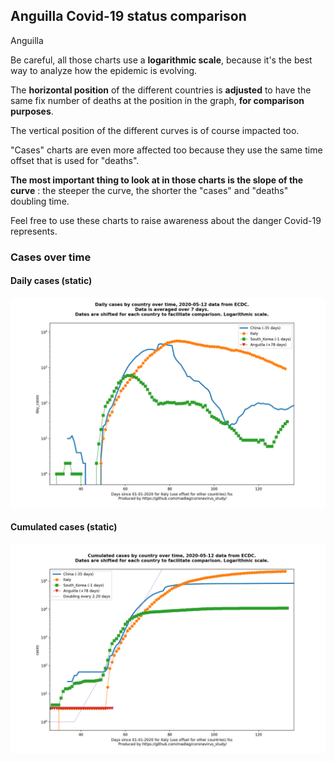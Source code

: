 ## Anguilla Covid-19 status comparison 

Anguilla



Be careful, all those charts use a **logarithmic scale**, because it's the best way to analyze how the epidemic is evolving.
 
The **horizontal position** of the different countries is **adjusted** to have the same fix number of deaths at the position in the graph, **for comparison purposes**.

The vertical position of the different curves is of course impacted too.

"Cases" charts are even more affected too because they use the same time offset that is used for "deaths".

**The most important thing to look at in those charts is the slope of the curve** : the steeper the curve, the shorter the "cases" and "deaths" doubling time.

Feel free to use these charts to raise awareness about the danger Covid-19 represents. 


 
### Cases over time
 
#### Daily cases (static)
![Anguilla covid-19 daily cases static chart](https://raw.githubusercontent.com/madlag/coronavirus_study/master/notebooks/graphs/2020-05-12/countries/Anguilla/2020-05-12_Anguilla_day_cases.png "Anguilla covid-19 day_cases static chart")   
 
#### Cumulated cases (static)
![Anguilla covid-19 cumulated cases static chart](https://raw.githubusercontent.com/madlag/coronavirus_study/master/notebooks/graphs/2020-05-12/countries/Anguilla/2020-05-12_Anguilla_cases.png "Anguilla covid-19 cases static chart")   

